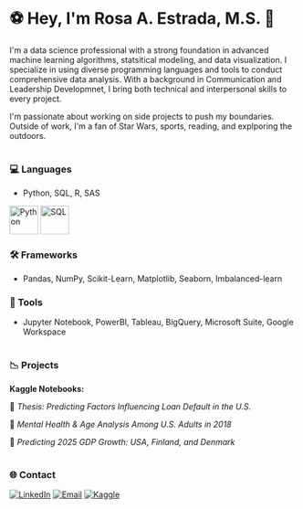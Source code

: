 # ⚽️ Hey, I'm Rosa A. Estrada, M.S. 👋

I'm a data science professional with a strong foundation in advanced machine learning algorithms, statsitical modeling, and data visualization. I specialize in using diverse programming languages and tools to conduct comprehensive data analysis. With a background in Communication and Leadership Developmnet, I bring both technical and interpersonal skills to every project. 

I'm passionate about working on side projects to push my boundaries. Outside of work, I'm a fan of Star Wars, sports, reading, and explporing the outdoors.
# 

### 💻 Languages
- Python, SQL, R, SAS
<img src="https://upload.wikimedia.org/wikipedia/commons/thumb/c/c3/Python-logo-notext.svg/1200px-Python-logo-notext.svg.png" alt="Python" width="50" height= "50">
<img src="https://www.google.com/url?sa=i&url=https%3A%2F%2Fwww.stonebranch.com%2Fintegration-hub%2FSQL-ODBC-Task%2FSB10175&psig=AOvVaw1ZmQUG2exNceDJ3yjk0wm6&ust=1726766231565000&source=images&cd=vfe&opi=89978449&ved=0CBQQjRxqFwoTCLDAnuD_zIgDFQAAAAAdAAAAABAQ" alt="SQL" width="50" height="50">

### 🛠️ Frameworks
- Pandas, NumPy, Scikit-Learn, Matplotlib, Seaborn, Imbalanced-learn

### 🧰 Tools
- Jupyter Notebook, PowerBI, Tableau, BigQuery, Microsoft Suite, Google Workspace

#

### 📉 Projects

**Kaggle Notebooks:**

  🔹 *Thesis: Predicting Factors Influencing Loan Default in the U.S.*

  🔹 *Mental Health & Age Analysis Among U.S. Adults in 2018*

  🔹 *Predicting 2025 GDP Growth: USA, Finland, and Denmark*

#

### 🌐 Contact
[![LinkedIn](https://img.shields.io/badge/LinkedIn-0A66C2?style=for-the-badge&logo=linkedin&logoColor=white)](https://www.linkedin.com/in/rosa-a-estrada-ms/)
[![Email](https://img.shields.io/badge/Email-D14836?style=for-the-badge&logo=gmail&logoColor=white)](mailto:rae.estrada03@gmail.com)
[![Kaggle](https://img.shields.io/badge/Kaggle-20BEFF?style=for-the-badge&logo=kaggle&logoColor=white)](https://www.kaggle.com/rosaaestrada)

<!---
rosaaestrada/rosaaestrada is a ✨ special ✨ repository because its `README.md` (this file) appears on your GitHub profile.
You can click the Preview link to take a look at your changes.
--->
